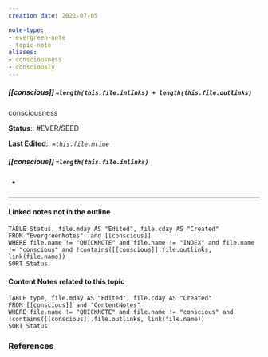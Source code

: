 ```yaml
---
creation date: 2021-07-05

note-type: 
- evergreen-note
- topic-note
aliases:
- consciousness
- consciously
---
```

 
##### [[conscious]] `=length(this.file.inlinks) + length(this.file.outlinks)`
consciousness

**Status**:: #EVER/SEED

**Last Edited**:: *`=this.file.mtime`*
##### [[conscious]] `=length(this.file.inlinks)` 
- 

### <hr class="dataviews"/>

#### Linked notes not in the outline
```dataview
TABLE Status, file.mday AS "Edited", file.cday AS "Created"
FROM "EvergreenNotes"  and [[conscious]]
WHERE file.name != "QUICKNOTE" and file.name != "INDEX" and file.name != "conscious" and !contains([[conscious]].file.outlinks, link(file.name))
SORT Status
```

#### Content Notes related to this topic
```dataview
TABLE type, file.mday AS "Edited", file.cday AS "Created"
FROM [[conscious]] and "ContentNotes"
WHERE file.name != "QUICKNOTE" and file.name != "conscious" and !contains([[conscious]].file.outlinks, link(file.name))
SORT Status
```

### References